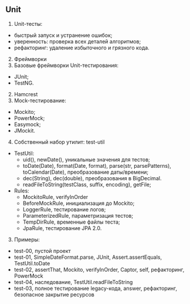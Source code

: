 ## Unit

1. Unit-тесты:
 * быстрый запуск и устранение ошибок;
 * уверенность: проверка всех деталей алгоритмов;
 * рефакторинг: удаление избыточного и грязного кода.
2. Фреймворки
 1. Базовые фреймворки Unit-тестирования:
   * JUnit;
   * TestNG.
 2. Hamcrest
 3. Mock-тестирование:
   * Mockito;
   * PowerMock;
   * Easymock;
   * JMockit.
 4. Собственный набор утилит: test-util
   * TestUtil:
     * uid(), newDate(), уникальные значения для тестов;
     * toDate(Date), format(Date, format), parse(str, parsePatterns), toCalendar(Date), преобразование даты/времени;
     * dec(String), dec(double), преобразования в BigDecimal.
     * readFileToString(testClass, suffix, encoding), getFile;
  * Rules:
    * MockitoRule, verifyInOrder
    * BeforeMockRule, инициализация до Mockito;
    * LoggerRule, тестирование логов;
    * ParameterizedRule, параметризация тестов;
    * TempDirRule, временные файлы теста;
    * JpaRule, тестирование JPA 2.0.
3. Примеры:
 * test-00, пустой проект
 * test-01, SimpleDateFormat.parse, JUnit, Assert.assertEquals, TestUtil.toDate
 * test-02, assertThat, Mockito, verifyInOrder, Captor, self, рефакторинг, PowerMock
 * test-04, наследование, TestUtil.readFileToString
 * test-03, полное тестирование legacy-кода, answer, рефакторинг, безопасное закрытие ресурсов
